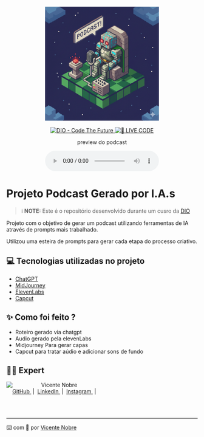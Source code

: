 <p align="center">
<img 
    src="./assets/cover.png"
    width="300"
/>
</p>

<p align="center">
<a href="https://dio.me/">
    <img 
        src="https://img.shields.io/badge/DIO-Code_The_Future-28DA77?logo=youtube" 
        alt="DIO - Code The Future">
</a>
<a href="https://dio.me/">
<img 
    src="https://img.shields.io/badge/🔴_LIVE_CODE-FF5E72" 
    alt="🔴 LIVE CODE">
</a>
</p>

<p align="center">
    preview do podcast
</p>

<div align="center">
    <audio src="output/podcast_completo.MP3" controls title="Podcast Completo"></audio>
</div>

# Projeto Podcast Gerado por I.A.s


 > ℹ️ **NOTE:** Este é o repositório desenvolvido durante um cusro da [DIO](https://dio.me)

Projeto com o objetivo de gerar um podcast utilizando ferramentas de IA através de prompts mais trabalhado.

Utilizou uma esteira de prompts para gerar cada etapa do processo criativo.

## 💻 Tecnologias utilizadas no projeto

- [ChatGPT](https://chat.openai.com/) 
- [MidJourney](https://www.midjourney.com/app/)
- [ElevenLabs](https://beta.elevenlabs.io/)
- [Capcut](https://www.capcut.com/pt-br/)

## ✨ Como foi feito ?

- Roteiro gerado via chatgpt
- Audio gerado pela elevenLabs
- Midjourney Para gerar capas
- Capcut para tratar aúdio e adicionar sons de fundo

## 👨‍💻 Expert

<p>
    <img 
      align=left 
      margin=10 
      width=80 
      src="https://avatars.githubusercontent.com/u/80695781?s=400&u=75220d4b73286f4b4646342f246ad45b34aa4566&v=4"
    />
    <p>&nbsp&nbsp&nbspVicente Nobre<br>
    &nbsp&nbsp&nbsp
    <a 
        href="https://github.com/VctNobre">
        GitHub
    </a>
    &nbsp;|&nbsp;
    <a 
        href="www.linkedin.com/in/vicente-nobre-94a777222">
        LinkedIn
    </a>
    &nbsp;|&nbsp;
    <a 
        href="https://www.instagram.com/vicent.nbr/">
        Instagram
    </a>
    &nbsp;|&nbsp;</p>
</p>
<br/><br/>
<p>

---

⌨️ com 💜 por [Vicente Nobre](https://github.com/VctNobre)